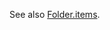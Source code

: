 See also [Folder.items](https://github.com/ReneNyffenegger/runVBAFilesInOffice/blob/master/Outlook/ObjectModel/Folder/items.bas).
